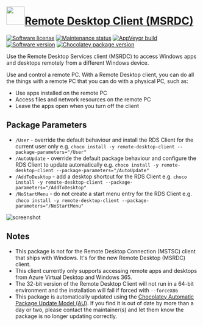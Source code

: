 # [<img src="https://cdn.jsdelivr.net/gh/dgalbraith/chocolatey-packages@557720006f4961d40c36ae5ba129a6f923fb9a6e/icons/remote-desktop-client.png" width="48" height="48" />Remote Desktop Client (MSRDC)](https://community.chocolatey.org/packages/remote-desktop-client)

[![Software license](https://img.shields.io/badge/license-Proprietary-lightgrey)](https://cdn.jsdelivr.net/gh/dgalbraith/chocolatey-packages@ae31f3c2a0f3c01522a777ed8186a3b39f75c480/automatic/remote-desktop-client/legal/LICENSE.txt)
[![Maintenance status](https://img.shields.io/badge/maintained%3F-yes-green.svg)](https://gitHub.com/dgalbraith/chocolatey-packages/graphs/commit-activity)
[![AppVeyor build](https://img.shields.io/appveyor/ci/dgalbraith/chocolatey-packages)](https://ci.appveyor.com/project/dgalbraith/chocolatey-packages)
[![Software version](https://img.shields.io/badge/source-v1.2.4331-blue)](https://learn.microsoft.com/en-us/windows-server/remote/remote-desktop-services/clients/windowsdesktop)
[![Chocolatey package version](https://img.shields.io/chocolatey/v/remote-desktop-client?label=Chocolatey)](https://community.chocolatey.org/packages/remote-desktop-client)

Use the Remote Desktop Services client (MSRDC) to access Windows apps and desktops remotely from a different Windows device.

Use and control a remote PC. With a Remote Desktop client, you can do all the things with a remote PC that you can do with a physical PC, such as:

* Use apps installed on the remote PC
* Access files and network resources on the remote PC
* Leave the apps open when you turn off the client

## Package Parameters

* `/User` - override the default behaviour and install the RDS Client for the current user only
  e.g. `choco install -y remote-desktop-client --package-parameters="/User"`
* `/AutoUpdate` - override the default package behaviour and configure the RDS Client to update automatically
  e.g. `choco install -y remote-desktop-client --package-parameters="/AutoUpdate"`
* `/AddToDesktop` - add a desktop shortcut for the RDS Client
  e.g. `choco install -y remote-desktop-client --package-parameters="/AddToDesktop"`
* `/NoStartMenu`  - do not create a start menu entry for the RDS Client
  e.g. `choco install -y remote-desktop-client --package-parameters="/NoStartMenu"`


![screenshot](https://cdn.jsdelivr.net/gh/dgalbraith/chocolatey-packages@557720006f4961d40c36ae5ba129a6f923fb9a6e/automatic/remote-desktop-client/screenshot.png)

## Notes

* This package is not for the Remote Desktop Connection (MSTSC) client that ships with Windows. It's for the new Remote Desktop (MSRDC) client.
* This client currently only supports accessing remote apps and desktops from Azure Virtual Desktop and Windows 365.
* The 32-bit version of the Remote Desktop Client will not run in a 64-bit environment and the installation will fail if forced with `--forceX86`
* This package is automatically updated using the [Chocolatey Automatic Package Update Model (AU)](https://github.com/majkinetor/au/blob/master/README.md).
  If you find it is out of date by more than a day or two, please contact the maintainer(s) and let them know the package is no longer updating correctly.
